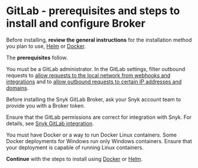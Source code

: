 # GitLab - prerequisites and steps to install and configure Broker

Before installing, **review the general instructions** for the installation method you plan to use, [Helm](../install-and-configure-broker-using-helm.md) or [Docker](../install-and-configure-broker-using-docker.md).

The **prerequisites** follow.

You must be a GitLab administrator. In the GitLab settings, filter outbound requests to [allow requests to the local network from webhooks and integrations](https://docs.gitlab.com/ee/security/webhooks.html#allow-requests-to-the-local-network-from-webhooks-and-integrations) and to [allow outbound requests to certain IP addresses and domains](https://docs.gitlab.com/ee/security/webhooks.html#allow-outbound-requests-to-certain-ip-addresses-and-domains).

Before installing the Snyk GitLab Broker, ask your Snyk account team to provide you with a Broker token.

Ensure that the GitLab permissions are correct for integration with Snyk. For details, see [Snyk GitLab integration](../../../../scm.-ide-and-ci-cd-workflow/git-repositories-scms-integrations-with-snyk/snyk-gitlab-integration.md).

You must have Docker or a way to run Docker Linux containers. Some Docker deployments for Windows run only Windows containers. Ensure that your deployment is capable of running Linux containers.

**Continue** with the steps to install using [Docker](setup-broker-with-gitlab.md) or [Helm](gitlab-install-and-configure-using-helm.md).
